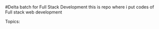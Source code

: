 #Delta batch for Full Stack Development
this is repo where i put codes of Full stack web development

Topics:
